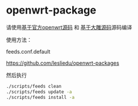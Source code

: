 # openwrt-package

请使用[基于官方openwrt源码](https://github.com/Lienol/openwrt) 和 [基于大雕源码](https://github.com/Lienol/openwrt/tree/dev-lean-lede)源码编译

使用方法：

feeds.conf.default

https://github.com/lesliedu/openwrt-packages

然后执行
```bash
./scripts/feeds clean
./scripts/feeds update -a
./scripts/feeds install -a
```
